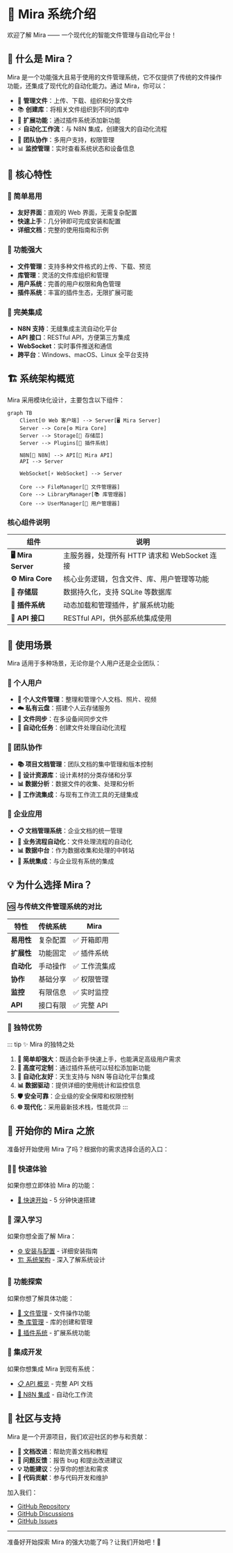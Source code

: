 # 🎯 Mira 系统介绍

欢迎了解 Mira —— 一个现代化的智能文件管理与自动化平台！

## 🤔 什么是 Mira？

Mira 是一个功能强大且易于使用的文件管理系统，它不仅提供了传统的文件操作功能，还集成了现代化的自动化能力。通过 Mira，你可以：

- 📁 **管理文件**：上传、下载、组织和分享文件
- 📚 **创建库**：将相关文件组织到不同的库中
- 🔌 **扩展功能**：通过插件系统添加新功能
- ⚡ **自动化工作流**：与 N8N 集成，创建强大的自动化流程
- 👥 **团队协作**：多用户支持，权限管理
- 📊 **监控管理**：实时查看系统状态和设备信息

## 🌟 核心特性

### 🎯 简单易用
- **友好界面**：直观的 Web 界面，无需复杂配置
- **快速上手**：几分钟即可完成安装和配置
- **详细文档**：完整的使用指南和示例

### 🚀 功能强大
- **文件管理**：支持多种文件格式的上传、下载、预览
- **库管理**：灵活的文件库组织和管理
- **用户系统**：完善的用户权限和角色管理
- **插件系统**：丰富的插件生态，无限扩展可能

### 🔗 完美集成
- **N8N 支持**：无缝集成主流自动化平台
- **API 接口**：RESTful API，方便第三方集成
- **WebSocket**：实时事件推送和通信
- **跨平台**：Windows、macOS、Linux 全平台支持

## 🏗️ 系统架构概览

Mira 采用模块化设计，主要包含以下组件：

```mermaid
graph TB
    Client[🌐 Web 客户端] --> Server[🖥️ Mira Server]
    Server --> Core[⚙️ Mira Core]
    Server --> Storage[💾 存储层]
    Server --> Plugins[🔌 插件系统]
    
    N8N[🔗 N8N] --> API[📡 Mira API]
    API --> Server
    
    WebSocket[⚡ WebSocket] --> Server
    
    Core --> FileManager[📁 文件管理器]
    Core --> LibraryManager[📚 库管理器]
    Core --> UserManager[👥 用户管理器]
```

### 核心组件说明

| 组件 | 说明 |
|------|------|
| **🖥️ Mira Server** | 主服务器，处理所有 HTTP 请求和 WebSocket 连接 |
| **⚙️ Mira Core** | 核心业务逻辑，包含文件、库、用户管理等功能 |
| **💾 存储层** | 数据持久化，支持 SQLite 等数据库 |
| **🔌 插件系统** | 动态加载和管理插件，扩展系统功能 |
| **📡 API 接口** | RESTful API，供外部系统集成使用 |

## 🎯 使用场景

Mira 适用于多种场景，无论你是个人用户还是企业团队：

### 👤 个人用户
- **📁 个人文件管理**：整理和管理个人文档、照片、视频
- **☁️ 私有云盘**：搭建个人云存储服务
- **🔄 文件同步**：在多设备间同步文件
- **🤖 自动化任务**：创建文件处理自动化流程

### 👥 团队协作
- **📚 项目文档管理**：团队文档的集中管理和版本控制
- **🎨 设计资源库**：设计素材的分类存储和分享
- **📊 数据分析**：数据文件的收集、处理和分析
- **🔗 工作流集成**：与现有工作流工具的无缝集成

### 🏢 企业应用
- **📋 文档管理系统**：企业文档的统一管理
- **🔄 业务流程自动化**：文件处理流程的自动化
- **📊 数据中台**：作为数据收集和处理的中转站
- **🔗 系统集成**：与企业现有系统的集成

## 💡 为什么选择 Mira？

### 🆚 与传统文件管理系统的对比

| 特性 | 传统系统 | Mira |
|------|----------|------|
| **易用性** | 复杂配置 | ✅ 开箱即用 |
| **扩展性** | 功能固定 | ✅ 插件系统 |
| **自动化** | 手动操作 | ✅ 工作流集成 |
| **协作** | 基础分享 | ✅ 权限管理 |
| **监控** | 有限信息 | ✅ 实时监控 |
| **API** | 接口有限 | ✅ 完整 API |

### 🌟 独特优势

::: tip ✨ Mira 的独特之处
1. **🎯 简单却强大**：既适合新手快速上手，也能满足高级用户需求
2. **🔧 高度可定制**：通过插件系统可以轻松添加新功能
3. **🔗 自动化友好**：天生支持与 N8N 等自动化平台集成
4. **📊 数据驱动**：提供详细的使用统计和监控信息
5. **🛡️ 安全可靠**：企业级的安全保障和权限控制
6. **🌐 现代化**：采用最新技术栈，性能优异
:::

## 🚀 开始你的 Mira 之旅

准备好开始使用 Mira 了吗？根据你的需求选择合适的入口：

### 🏃‍♂️ 快速体验
如果你想立即体验 Mira 的功能：
- [🚀 快速开始](/quick-start) - 5 分钟快速搭建

### 📖 深入学习
如果你想全面了解 Mira：
- [⚙️ 安装与配置](/guide/installation) - 详细安装指南
- [🏗️ 系统架构](/guide/architecture) - 深入了解系统设计

### 🔧 功能探索
如果你想了解具体功能：
- [📁 文件管理](/guide/file-management) - 文件操作功能
- [📚 库管理](/guide/library-management) - 库的创建和管理
- [🔌 插件系统](/guide/plugin-system) - 扩展系统功能

### 🔗 集成开发
如果你想集成 Mira 到现有系统：
- [📋 API 概览](/api/overview) - 完整 API 文档
- [🔗 N8N 集成](/n8n/overview) - 自动化工作流

## 🤝 社区与支持

Mira 是一个开源项目，我们欢迎社区的参与和贡献：

- **📖 文档改进**：帮助完善文档和教程
- **🐛 问题反馈**：报告 bug 和提出改进建议
- **💡 功能建议**：分享你的想法和需求
- **🔧 代码贡献**：参与代码开发和维护

加入我们：
- [GitHub Repository](https://github.com/hunmer/mira_typescript)
- [GitHub Discussions](https://github.com/hunmer/mira_typescript/discussions)
- [GitHub Issues](https://github.com/hunmer/mira_typescript/issues)

---

准备好开始探索 Mira 的强大功能了吗？让我们开始吧！🚀
